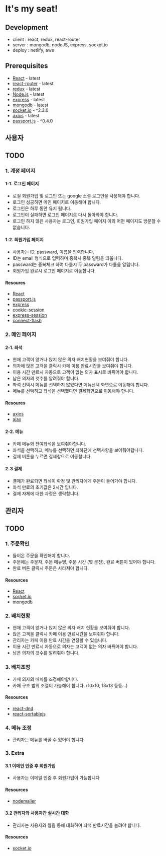 # It's my seat!

## Development

- client : react, redux, react-router
- server : mongodb, nodeJS, express, socket.io
- deploy : netlify, aws

## Prerequisites

- [React](https://reactjs-kr.firebaseapp.com/) - latest
- [react-router](https://reacttraining.com/react-router/web/guides/quick-start) - latest
- [redux](https://redux.js.org/) - latest
- [Node.js](https://nodejs.org/en/download/) - latest
- [express](https://expressjs.com/ko/) - latest
- [mongodb](https://www.mongodb.com) - latest
- [socket.io](https://socket.io/) - ^2.3.0
- [axios](https://www.npmjs.com/package/axios) - latest
- [passport.js](http://www.passportjs.org/) - ^0.4.0


## 사용자

## TODO

### 1. 계정 페이지

#### 1-1. 로그인 페이지

- 로컬 회원가입 및 로그인 또는 google 소셜 로그인을 사용해야 합니다.
- 로그인 성공하면 메인 페이지로 이동해야 합니다.
- 로그인은 하루 동안 유지 됩니다.
- 로그인이 실패하면 로그인 페이지로 다시 돌아와야 합니다.
- 로그인 하지 않은 사용자는 로그인, 회원가입 페이지 이외 어떤 페이지도 방문할 수 없습니다.

#### 1-2. 회원가입 페이지

- 사용자는 ID, passward, 이름을 입력합니다.
- ID는 email 형식으로 입력하며 중복시 중복 알림을 띄웁니다.
- passward는 중복체크 하여 다를시 두 passward가 다름을 알립니다.
- 회원가입 완료시 로그인 페이지로 이동합니다.

#### Resoures

- [React](https://reactjs-kr.firebaseapp.com/)
- [passport.js](http://www.passportjs.org/)
- [express](https://expressjs.com/ko/)
- [cookie-session](https://expressjs.com/en/resources/middleware/cookie-session.html)
- [express-session](https://expressjs.com/en/resources/middleware/session.html)
- [connect-flash](https://www.npmjs.com/package/connect-flash)

### 2. 메인 페이지

#### 2-1. 좌석

- 현재 고객이 앉거나 앉지 않은 의자 배치현황을 보여줘야 합니다.
- 의자에 앉은 고객을 클릭시 카페 이용 만료시간을 보여줘야 합니다.
- 이용 시간 만료시 자동으로 고객이 없는 의자 표시로 바뀌어야 합니다.
- 남은 의자의 갯수를 알려줘야 합니다.
- 좌석 선택시 메뉴를 선택하지 않았다면 메뉴선택 화면으로 이동해야 합니다.
- 메뉴를 선택하고 좌석을 선택했다면 결제화면으로 이동해야 합니다.

#### Resoures

- [axios](https://www.npmjs.com/package/axios)
- [ajax](https://developer.mozilla.org/ko/docs/Web/Guide/AJAX/Getting_Started)

#### 2-2. 메뉴

- 카페 메뉴와 잔여좌석을 보여줘야합니다.
- 좌석을 선택하고, 메뉴를 선택하면 좌하단에 선택사항을 보어줘야합니다.
- 결제 버튼을 누르면 결제창으로 이동합니다.

#### 2-3 결제

- 결제가 완료되면 좌석이 확정 및 관리자에게 주문이 들어가야 합니다.
- 좌석 만료의 초기값은 2시간 입니다.
- 결제 자체에 대한 과정은 생략합니다.



## 관리자

## TODO

### 1. 주문확인

- 들어온 주문을 확인해야 합니다.
- 주문에는 주문자, 주문 메뉴명, 주문 시간 (몇 분전), 완료 버튼이 있어야 합니다.
- 완료 버튼 클릭시 주문은 사라져야 합니다.

#### Resources

- [React](https://reactjs-kr.firebaseapp.com/)
- [socket.io](https://socket.io/)
- [mongodb](https://www.mongodb.com/)

### 2. 배치현황

- 현재 고객이 앉거나 앉지 않은 의자 배치 현황을 보여줘야 합니다.
- 앉은 고객을 클릭시 카페 이용 만료시간을 보여줘야 합니다.
- 관리자는 카페 이용 만료 시간을 연장할 수 있습니다.
- 이용 시간 만료시 자동으로 의자는 고객이 없는 의자 바뀌어야 합니다.
- 남은 의자의 갯수를 알려줘야 합니다.

### 3. 배치조정

- 카페 의자의 배치를 조정해야합니다.
- 카페 구조 범위 조절이 가능해야 합니다. (10x10, 13x13 등등...)

#### Resources

- [react-dnd](https://react-dnd.github.io/)
- [react-sortablejs](https://www.npmjs.com/package/react-sortablejs)

### 4. 메뉴 조정

- 관리자는 메뉴를 바꿀 수 있어야 합니다.

### 3. Extra

#### 3.1 이메인 인증 후 회원가입

- 사용자는 이메일 인증 후 회원가입이 가능합니다

#### Resources

- [nodemailer](https://victorydntmd.tistory.com/113)

#### 3.2 관리자와 사용자간 실시간 대화

- 관리자는 사용자와 웹을 통해 대화하여 좌석 만료시간을 늘려야 합니다.

#### Resources

- [socket.io](https://socket.io/)
